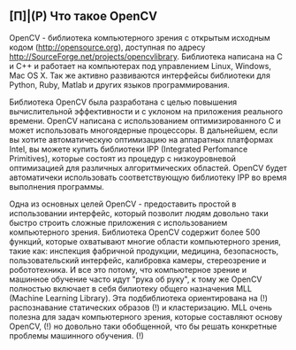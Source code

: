 ## [П]|(Р) Что такое OpenCV

OpenCV - библиотека компьютерного зрения с открытым исходным кодом (http://opensource.org), доступная по адресу http://SourceForge.net/projects/opencvlibrary. Библиотека написана на C и C++ и работает на компьютерах под управлением Linux, Windows, Mac OS X. Так же активно развиваются интерфейсы библиотеки для Python, Ruby, Matlab и других языков программирования.

Библиотека OpenCV была разработана с целью повышения вычислительной эффективности и с уклоном на приложения реального времени. OpenCV написана с использованием оптимизированного C и может использовать многоядерные процессоры. В дальнейшем, если вы хотите автоматическую оптимизацию на аппаратных платформах Intel, вы можете купить библиотеки IPP (Integrated Perfomance Primitives), которые состоят из процедур с низкоуровневой оптимизацией для различных алгоритмических областей. OpenCV будет автоматичеки использовать соответствующую библиотеку IPP во время выполнения программы.

Одна из основных целей OpenCV - предоставить простой в использовании интерфейс, который позволит людям довольно таки быстро строить сложные приложения с использованием компьютерного зрения. Библиотека OpenCV содержит более 500 функций, которые охватывают многие области компьютерного зрения, такие как: инспекция фабричной продукции, медицина, безопасность, пользовательский интерфейс, калибровка камеры, стереозрение и робототехника. И все это потому, что компьютерное зрение и машинное обучение часто идут "рука об руку", к тому же OpenCV полностью включает в себя билиотеку общего назначения MLL (Machine Learning Library). Эта подбиблиотека ориентирована на (!) распознавание статических образов (!) и кластеризацию. MLL очень полезна для задач компьютерного зрения, которые составляют основу OpenCV, (!) но довольно таки обобщенной, что бы решать конкретные проблемы машинного обучения. (!)

